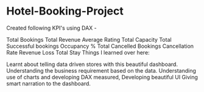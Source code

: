 # Hotel-Booking-Project
Created following KPI's using DAX -

Total Bookings
Total Revenue
Average Rating
Total Capacity
Total Successful bookings
Occupancy %
Total Cancelled Bookings
Cancellation Rate
Revenue Loss
Total Stay
Things I learned over here:

Learnt about telling data driven stores with this beautiful dashboard.
Understanding the business requirement based on the data.
Understanding use of charts and developing DAX measured,
Developing beautiful UI
Giving smart narration to the dashboard.
